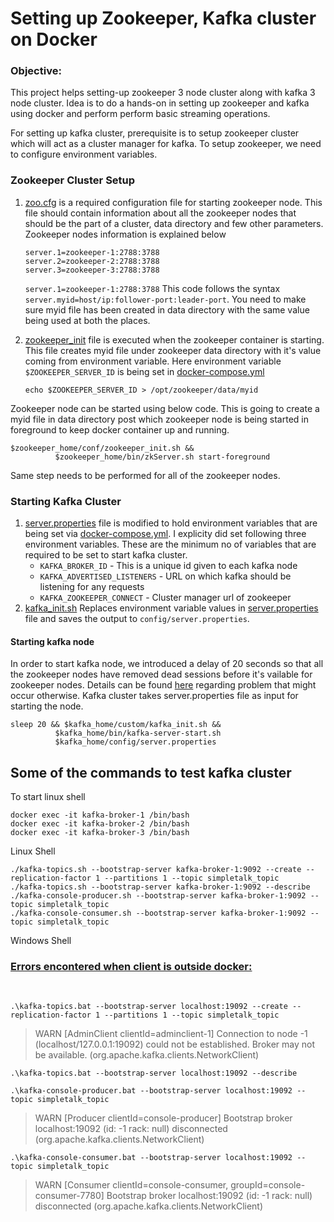 # Setting up Zookeeper, Kafka cluster on Docker

### Objective: ###
This project helps setting-up zookeeper 3 node cluster along with kafka 3 node cluster. Idea is to do a hands-on in setting up zookeeper and kafka using docker and perform perform basic streaming operations.

For setting up kafka cluster, prerequisite is to setup zookeeper cluster which will act as a cluster manager for kafka.
To setup zookeeper, we need to configure environment variables.


### Zookeeper Cluster Setup

1. [zoo.cfg](conf/zoo.cfg) is a required configuration file for starting zookeeper node. This file should contain information about all the zookeeper nodes that should be the part of a cluster, data directory and few other parameters.
Zookeeper nodes information is explained below
    ```
    server.1=zookeeper-1:2788:3788
    server.2=zookeeper-2:2788:3788
    server.3=zookeeper-3:2788:3788
    ```

    ```server.1=zookeeper-1:2788:3788```
    This code follows the syntax `server.myid=host/ip:follower-port:leader-port`. You need to make sure myid file has been created in data directory with the same value being used at both the places.

2. [zookeeper_init](conf/zookeeper_init.sh) file is executed when the zookeeper container is starting. This file creates myid file under zookeeper data directory with it's value coming from environment variable. Here environment variable `$ZOOKEEPER_SERVER_ID` is being set in [docker-compose.yml](docker-compose.yml)
   
    ```
    echo $ZOOKEEPER_SERVER_ID > /opt/zookeeper/data/myid
    ```

Zookeeper node can be started using below code. This is going to create a myid file in data directory post which zookeeper node is being started in foreground to keep docker container up and running.
```
$zookeeper_home/conf/zookeeper_init.sh &&
          $zookeeper_home/bin/zkServer.sh start-foreground
```

Same step needs to be performed for all of the zookeeper nodes.

### Starting Kafka Cluster

1. [server.properties](conf/server.properties) file is modified to hold environment variables that are being set via [docker-compose.yml](docker-compose.yml). I explicity did set following three environment variables. These are the minimum no of variables that are required to be set to start kafka cluster.
    - `KAFKA_BROKER_ID` - This is a unique id given to each kafka node
    - `KAFKA_ADVERTISED_LISTENERS` - URL on which kafka should be listening for any requests
    - `KAFKA_ZOOKEEPER_CONNECT` - Cluster manager url of zookeeper
2. [kafka_init.sh](conf/kafka_init.sh) Replaces environment variable values in [server.properties](conf/server.properties) file and saves the output to `config/server.properties`. 

#### Starting kafka node
In order to start kafka node, we introduced a delay of 20 seconds so that all the zookeeper nodes have removed dead sessions before it's vailable for zookeeper nodes. Details can be found [here](https://stackoverflow.com/questions/39759071/error-while-starting-kafka-broker) regarding problem that might occur otherwise. 
Kafka cluster takes server.properties file as input for starting the node.
```
sleep 20 && $kafka_home/custom/kafka_init.sh &&
          $kafka_home/bin/kafka-server-start.sh
          $kafka_home/config/server.properties
```

## Some of the commands to test kafka cluster
To start linux shell
```
docker exec -it kafka-broker-1 /bin/bash
docker exec -it kafka-broker-2 /bin/bash
docker exec -it kafka-broker-3 /bin/bash
```

Linux Shell
```
./kafka-topics.sh --bootstrap-server kafka-broker-1:9092 --create --replication-factor 1 --partitions 1 --topic simpletalk_topic
./kafka-topics.sh --bootstrap-server kafka-broker-1:9092 --describe
./kafka-console-producer.sh --bootstrap-server kafka-broker-1:9092 --topic simpletalk_topic
./kafka-console-consumer.sh --bootstrap-server kafka-broker-1:9092 --topic simpletalk_topic
```
Windows Shell

### <u>Errors encontered when client is outside docker:</u>
</br>

```
.\kafka-topics.bat --bootstrap-server localhost:19092 --create --replication-factor 1 --partitions 1 --topic simpletalk_topic
```

> WARN [AdminClient clientId=adminclient-1] Connection to node -1 (localhost/127.0.0.1:19092) could not be established. Broker may not be available. (org.apache.kafka.clients.NetworkClient)

```
.\kafka-topics.bat --bootstrap-server localhost:19092 --describe
```

```
.\kafka-console-producer.bat --bootstrap-server localhost:19092 --topic simpletalk_topic
```
 > WARN [Producer clientId=console-producer] Bootstrap broker localhost:19092 (id: -1 rack: null) disconnected (org.apache.kafka.clients.NetworkClient)

```
.\kafka-console-consumer.bat --bootstrap-server localhost:19092 --topic simpletalk_topic
```
> WARN [Consumer clientId=console-consumer, groupId=console-consumer-7780] Bootstrap broker localhost:19092 (id: -1 rack: null) disconnected (org.apache.kafka.clients.NetworkClient)

